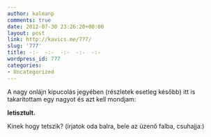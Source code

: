 ```yaml
---
author: kalmanp
comments: true
date: 2012-07-30 23:26:20+00:00
layout: post
link: http://kavics.me/777/
slug: '777'
title: -:-  -:-  -:-  -:-  -:-
wordpress_id: 777
categories:
- Uncategorized
---
```


A nagy onlájn kipucolás jegyében (részletek esetleg később) itt is takarítottam egy nagyot és azt kell mondjam:




**letisztult.**




Kinek hogy tetszik? (írjatok oda balra, bele az üzenő falba, csuhajja:)
